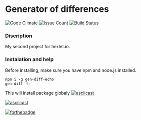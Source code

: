 # Generator of differences
[![Code Climate](https://codeclimate.com/github/echonok/project-lvl2-s333/badges/gpa.svg)](https://codeclimate.com/github/echonok/project-lvl2-s333)
[![Issue Count](https://codeclimate.com/github/echonok/project-lvl2-s333/badges/issue_count.svg)](https://codeclimate.com/github/echonok/project-lvl2-s333)
[![Build Status](https://travis-ci.org/echonok/project-lvl2-s333.svg?branch=master)](https://travis-ci.org/echonok/project-lvl2-s333)

### Discription
My second project for hexlet.io.

### Instalation and help
Before installing, make sure you have npm and node.js installed.
```
npm i -g gen-diff-echo
gen-diff -h
```
This will install package globaly
[![asciicast](https://asciinema.org/a/IRUsV8Ir1ZpPmGfaJMS1DI6xy.png)](https://asciinema.org/a/IRUsV8Ir1ZpPmGfaJMS1DI6xy)

[![asciicast](https://asciinema.org/a/YUmfQErIb10kYcdBTCvLbMtKP.png)](https://asciinema.org/a/YUmfQErIb10kYcdBTCvLbMtKP)

[![forthebadge](https://forthebadge.com/images/badges/built-with-love.svg)](https://forthebadge.com)